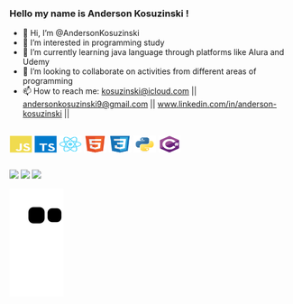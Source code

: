 ### Hello my name is Anderson Kosuzinski !

- 👋 Hi, I’m @AndersonKosuzinski
- 👀 I’m interested in programming study
- 🌱 I’m currently learning java language through platforms like Alura and Udemy
- 💞️ I’m looking to collaborate on activities from different areas of programming
- 📫 How to reach me: kosuzinski@icloud.com || andersonkosuzinski9@gmail.com || www.linkedin.com/in/anderson-kosuzinski ||

<div style="display: inline_block"><br>
  <img align="center" alt="Andy-Js" height="30" width="40" src="https://raw.githubusercontent.com/devicons/devicon/master/icons/javascript/javascript-plain.svg">
  <img align="center" alt="Andy-Ts" height="30" width="40" src="https://raw.githubusercontent.com/devicons/devicon/master/icons/typescript/typescript-plain.svg">
  <img align="center" alt="Andy-React" height="30" width="40" src="https://raw.githubusercontent.com/devicons/devicon/master/icons/react/react-original.svg">
  <img align="center" alt="Andy-HTML" height="30" width="40" src="https://raw.githubusercontent.com/devicons/devicon/master/icons/html5/html5-original.svg">
  <img align="center" alt="Andy-CSS" height="30" width="40" src="https://raw.githubusercontent.com/devicons/devicon/master/icons/css3/css3-original.svg">
  <img align="center" alt="Andy-Python" height="30" width="40" src="https://raw.githubusercontent.com/devicons/devicon/master/icons/python/python-original.svg">
  <img align="center" alt="Andy-Csharp" height="30" width="40" src="https://raw.githubusercontent.com/devicons/devicon/master/icons/csharp/csharp-original.svg">

</div>

  ##
  
  <div>

  <a href="https://instagram.com/andy_kosuzinski/" target="_blank"><img src="https://img.shields.io/badge/-Instagram-%23E4405F?style=for-the-badge&logo=instagram&logoColor=white" target="_blank"></a>
  <a href = "mailto:andersonkosuzinski9@gmail.com"><img src="https://img.shields.io/badge/-Gmail-%23333?style=for-the-badge&logo=gmail&logoColor=white" target="_blank"></a>
  <a href="https://www.linkedin.com/in/anderson-kosuzinski/" target="_blank"><img src="https://img.shields.io/badge/-LinkedIn-%230077B5?style=for-the-badge&logo=linkedin&logoColor=white" target="_blank"></a> 
  
  
  ![Snake animation](https://github.com/AndersonKosuzinski/AndersonKosuzinski/blob/output/github-contribution-grid-snake.svg)

  </div>
